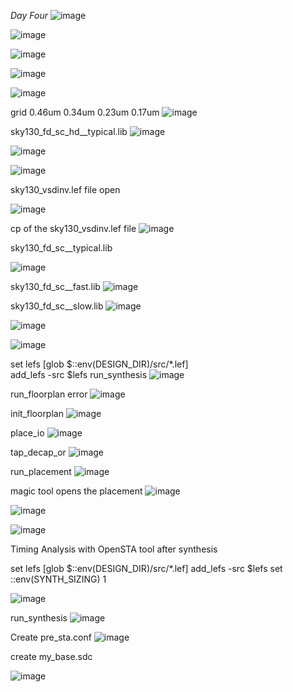 *Day Four*
![image](https://github.com/piyushk246/Digital_VLSI_SoC_Design_And_Planning/assets/65733681/7573013d-c7b1-4568-9a6d-91ffa20138f9)

![image](https://github.com/piyushk246/Digital_VLSI_SoC_Design_And_Planning/assets/65733681/047b8cc8-83dd-42a7-a491-951ed36a745d)

![image](https://github.com/piyushk246/Digital_VLSI_SoC_Design_And_Planning/assets/65733681/028b2b00-fde5-444b-bdb4-d181d619755f)

![image](https://github.com/piyushk246/Digital_VLSI_SoC_Design_And_Planning/assets/65733681/081d6c5f-12ec-464a-8e52-487de025fc71)

![image](https://github.com/piyushk246/Digital_VLSI_SoC_Design_And_Planning/assets/65733681/1dcbd1fb-c037-4e97-85a7-40dc3c5e186f)

grid 0.46um 0.34um 0.23um 0.17um
![image](https://github.com/piyushk246/Digital_VLSI_SoC_Design_And_Planning/assets/65733681/bbd5dfb9-4311-4f9d-a4c3-c151d77a130f)

sky130_fd_sc_hd__typical.lib
![image](https://github.com/piyushk246/Digital_VLSI_SoC_Design_And_Planning/assets/65733681/b1a5d6d9-a928-4489-9244-c79b7d8a5604)

![image](https://github.com/piyushk246/Digital_VLSI_SoC_Design_And_Planning/assets/65733681/7e0efaa3-8ec6-4ef4-bdc2-0570d4def3de)

![image](https://github.com/piyushk246/Digital_VLSI_SoC_Design_And_Planning/assets/65733681/e02d6c9f-80fa-4b45-9e8a-4f5f7eadd066)

sky130_vsdinv.lef file open

![image](https://github.com/piyushk246/Digital_VLSI_SoC_Design_And_Planning/assets/65733681/b13d00c1-cc72-4799-8975-e48c2af2f106)


cp of the sky130_vsdinv.lef file 
![image](https://github.com/piyushk246/Digital_VLSI_SoC_Design_And_Planning/assets/65733681/74b8b3c1-fc89-4e43-8683-46f2844327f7)

sky130_fd_sc__typical.lib

![image](https://github.com/piyushk246/Digital_VLSI_SoC_Design_And_Planning/assets/65733681/58718723-d0c9-40bb-bac9-52ef7551b224)

sky130_fd_sc__fast.lib
![image](https://github.com/piyushk246/Digital_VLSI_SoC_Design_And_Planning/assets/65733681/6ca6d28c-49cd-42f7-a24e-163c3e959dc6)

sky130_fd_sc__slow.lib
![image](https://github.com/piyushk246/Digital_VLSI_SoC_Design_And_Planning/assets/65733681/0fc0928f-c9c4-4339-98e7-62b1d871da0d)


![image](https://github.com/piyushk246/Digital_VLSI_SoC_Design_And_Planning/assets/65733681/da95b75c-226f-4c3f-b8b9-0917f4cd4425)

![image](https://github.com/piyushk246/Digital_VLSI_SoC_Design_And_Planning/assets/65733681/d06bf511-d193-4fd3-9f79-5953835568ab)

set lefs [glob $::env(DESIGN_DIR)/src/*.lef]      
add_lefs -src $lefs
  run_synthesis
![image](https://github.com/piyushk246/Digital_VLSI_SoC_Design_And_Planning/assets/65733681/f753790d-097e-4551-b484-b9ec9c212c00)

run_floorplan error
![image](https://github.com/piyushk246/Digital_VLSI_SoC_Design_And_Planning/assets/65733681/a68fdcda-ff01-490d-b254-1f23a790e7b6)

  init_floorplan
  ![image](https://github.com/piyushk246/Digital_VLSI_SoC_Design_And_Planning/assets/65733681/8f596bd8-5d0e-4a74-b2e5-46af525656ae)

  place_io
  ![image](https://github.com/piyushk246/Digital_VLSI_SoC_Design_And_Planning/assets/65733681/a65b4ef9-447b-432d-847b-d60b0d9d01fe)

  tap_decap_or
    ![image](https://github.com/piyushk246/Digital_VLSI_SoC_Design_And_Planning/assets/65733681/b6badfc9-06b1-4f43-99f9-431bc21b9fa3)

run_placement
![image](https://github.com/piyushk246/Digital_VLSI_SoC_Design_And_Planning/assets/65733681/36880deb-61bb-4131-8ee3-e96e706e48fd)

magic tool opens the placement
![image](https://github.com/piyushk246/Digital_VLSI_SoC_Design_And_Planning/assets/65733681/02c72b06-cfec-4b43-a434-8c420f9d6da7)


![image](https://github.com/piyushk246/Digital_VLSI_SoC_Design_And_Planning/assets/65733681/da77af70-d6ce-4159-a882-49a400a1dc37)

![image](https://github.com/piyushk246/Digital_VLSI_SoC_Design_And_Planning/assets/65733681/cf0fb4c5-5c4c-44c4-bc20-6f07d212e47c)


Timing Analysis with OpenSTA tool after synthesis

set lefs [glob $::env(DESIGN_DIR)/src/*.lef] 
add_lefs -src $lefs 
set ::env(SYNTH_SIZING) 1 

![image](https://github.com/piyushk246/Digital_VLSI_SoC_Design_And_Planning/assets/65733681/9c0bcec8-0798-4ff9-8782-3206bdcd9be3)

run_synthesis
![image](https://github.com/piyushk246/Digital_VLSI_SoC_Design_And_Planning/assets/65733681/6405e219-826d-448b-a4ee-959dfe5176d1)

Create pre_sta.conf 
![image](https://github.com/piyushk246/Digital_VLSI_SoC_Design_And_Planning/assets/65733681/91c5251a-e3ea-48b7-84d7-a49670c62b11)

create my_base.sdc

![image](https://github.com/piyushk246/Digital_VLSI_SoC_Design_And_Planning/assets/65733681/5594aab5-d78a-40f0-85fb-77a8f7adef05)

